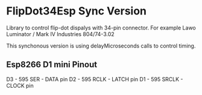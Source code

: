 # FlipDot34Esp Sync Version
Library to control flip-dot dispalys with 34-pin connector. For example Lawo Luminator / Mark IV Industries 804/74-3.02

This synchonous version is using delayMicroseconds calls to control timing.

## Esp8266 D1 mini Pinout
D3 - 595 SER - DATA pin
D2 - 595 RCLK - LATCH pin
D1 - 595 SRCLK - CLOCK pin